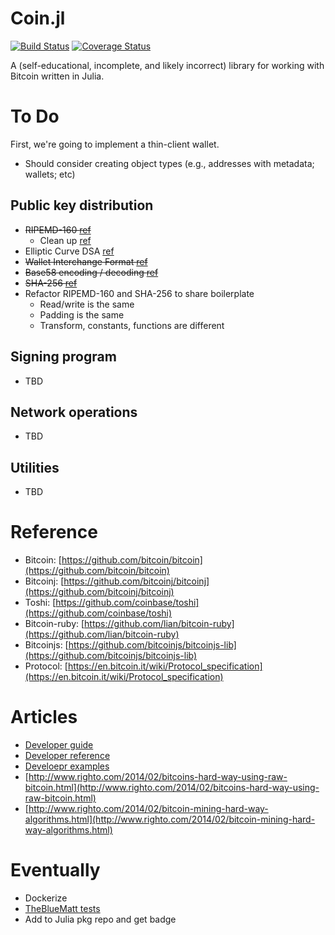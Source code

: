 Coin.jl
=========
[![Build Status](https://travis-ci.org/danielsuo/Coin.jl.svg?branch=master)](https://travis-ci.org/danielsuo/Coin.jl)
[![Coverage Status](https://coveralls.io/repos/danielsuo/Coin.jl/badge.png)](https://coveralls.io/r/danielsuo/Coin.jl)

A (self-educational, incomplete, and likely incorrect) library for working with Bitcoin written in Julia.

# To Do
First, we're going to implement a thin-client wallet.

- Should consider creating object types (e.g., addresses with metadata; wallets; etc)

## Public key distribution
- ~~RIPEMD-160 [ref](https://github.com/bitcoin/bitcoin/blob/master/src/crypto/ripemd160.cpp)~~
  - Clean up [ref](https://maemo.gitorious.org/maemo-pkg/python-crypto/source/8651b0eace17916fe7ba14923dbe4054f255ec2a:lib/Crypto/Hash/RIPEMD160.py)
- Elliptic Curve DSA [ref](https://github.com/bitcoin/secp256k1/blob/master/src/secp256k1.c)
- ~~Wallet Interchange Format [ref](https://en.bitcoin.it/wiki/WIF)~~
- ~~Base58 encoding / decoding [ref](https://github.com/bitcoin/bitcoin/blob/master/src/base58.cpp)~~
- ~~SHA-256 [ref](http://en.wikipedia.org/wiki/SHA-2)~~
- Refactor RIPEMD-160 and SHA-256 to share boilerplate
  - Read/write is the same
  - Padding is the same
  - Transform, constants, functions are different

## Signing program
- TBD

## Network operations
- TBD

## Utilities
- TBD

# Reference
- Bitcoin: [https://github.com/bitcoin/bitcoin](https://github.com/bitcoin/bitcoin)
- Bitcoinj: [https://github.com/bitcoinj/bitcoinj](https://github.com/bitcoinj/bitcoinj)
- Toshi: [https://github.com/coinbase/toshi](https://github.com/coinbase/toshi)
- Bitcoin-ruby: [https://github.com/lian/bitcoin-ruby](https://github.com/lian/bitcoin-ruby)
- Bitcoinjs: [https://github.com/bitcoinjs/bitcoinjs-lib](https://github.com/bitcoinjs/bitcoinjs-lib)
- Protocol: [https://en.bitcoin.it/wiki/Protocol_specification](https://en.bitcoin.it/wiki/Protocol_specification)

# Articles
- [Developer guide](https://bitcoin.org/en/developer-guide)
- [Developer reference](https://bitcoin.org/en/developer-reference)
- [Develoepr examples](https://bitcoin.org/en/developer-examples)
- [http://www.righto.com/2014/02/bitcoins-hard-way-using-raw-bitcoin.html](http://www.righto.com/2014/02/bitcoins-hard-way-using-raw-bitcoin.html)
- [http://www.righto.com/2014/02/bitcoin-mining-hard-way-algorithms.html](http://www.righto.com/2014/02/bitcoin-mining-hard-way-algorithms.html)

# Eventually
- Dockerize
- [TheBlueMatt tests](https://github.com/TheBlueMatt/test-scripts)
- Add to Julia pkg repo and get badge